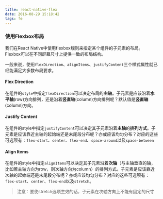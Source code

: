 ```yaml
---
title: react-native-flex
date: 2016-08-29 15:18:42
tags: fe
---
```


### 使用Flexbox布局

我们在React Native中使用flexbox规则来指定某个组件的子元素的布局。Flexbox可以在不同屏幕尺寸上提供一致的布局结构。

一般来说，使用`flexDirection`、`alignItems`、`justifyContent`三个样式属性就已经能满足大多数布局要求。

#### Flex Direction

在组件的`style`中指定`flexDirection`可以决定布局的**主轴**。子元素是应该沿着**水平轴**(row)方向排列，还是沿着**竖直轴**(column)方向排列呢？默认值是**竖直轴**(column)方向。

#### Justify Content

在组件的style中指定`justifyContent`可以决定其子元素沿着**主轴**的**排列方式**。子元素是应该靠近主轴的起始端还是末尾段分布呢？亦或应该均匀分布？对应的这些可选项有：`flex-start`、`center`、`flex-end`、`space-around`以及`space-between`

#### Align Items

在组件的style中指定`alignItems`可以决定其子元素沿着**次轴**（与主轴垂直的轴，比如若主轴方向为row，则次轴方向为column）的排列方式。子元素是应该靠近次轴的起始端还是末尾段分布呢？亦或应该均匀分布？对应的这些可选项有：`flex-start`、`center`、`flex-end`以及`stretch`。

> 注意：要使stretch选项生效的话，子元素在次轴方向上不能有固定的尺寸
